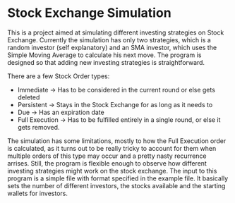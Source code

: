 # Stock Exchange Simulation

This is a project aimed at simulating different investing strategies on Stock Exchange. Currently the simulation has only two strategies, which is a random investor (self explanatory) and an SMA investor, which uses the Simple Moving Average
to calculate his next move. The program is designed so that adding new investing strategies is straightforward.

There are a few Stock Order types:
- Immediate -> Has to be considered in the current round or else gets deleted
- Persistent -> Stays in the Stock Exchange for as long as it needs to
- Due -> Has an expiration date
- Full Execution -> Has to be fulfilled entirely in a single round, or else it gets removed.

The simulation has some limitations, mostly to how the Full Execution order is calculated, as it turns out to be really tricky to account for them when multiple orders of this type may occur and a pretty nasty recurrence arrises.
Still, the program is flexible enough to observe how different investing strategies might work on the stock exchange.
The input to this program is a simple file with format specified in the example file. It basically sets the number of different investors, the stocks available and the starting wallets for investors.
